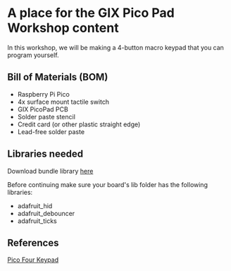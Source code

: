# A place for the GIX Pico Pad Workshop content
In this workshop, we will be making a 4-button macro keypad that you can program yourself.

## Bill of Materials (BOM)
- Raspberry Pi Pico
- 4x surface mount tactile switch
- GIX PicoPad PCB
- Solder paste stencil
- Credit card (or other plastic straight edge)
- Lead-free solder paste

## Libraries needed

Download bundle library [here](https://circuitpython.org/libraries)

Before continuing make sure your board's lib folder has the following libraries:

- adafruit_hid
- adafruit_debouncer
- adafruit_ticks

## References

[Pico Four Keypad](https://learn.adafruit.com/pico-four-key-macropad/overview)
